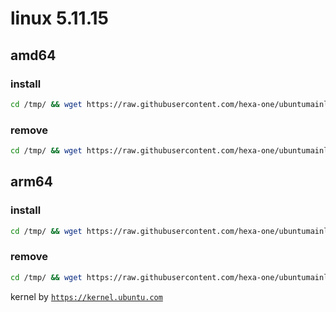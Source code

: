 # linux 5.11.15

## amd64

### install
```bash
cd /tmp/ && wget https://raw.githubusercontent.com/hexa-one/ubuntumainline/main/catalog/5.11.15/install.sh && chmod +x install.sh && sudo ./install.sh -amd
```
### remove
```bash
cd /tmp/ && wget https://raw.githubusercontent.com/hexa-one/ubuntumainline/main/catalog/5.11.15/install.sh && chmod +x install.sh && sudo ./install.sh -r
```
## arm64

### install
```bash
cd /tmp/ && wget https://raw.githubusercontent.com/hexa-one/ubuntumainline/main/catalog/5.11.15/install.sh && chmod +x install.sh && sudo ./install.sh -arm
```
### remove
```bash
cd /tmp/ && wget https://raw.githubusercontent.com/hexa-one/ubuntumainline/main/catalog/5.11.15/install.sh && chmod +x install.sh && sudo ./install.sh -r
```


kernel by [`https://kernel.ubuntu.com`](https://kernel.ubuntu.com/)
